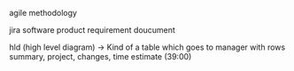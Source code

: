agile methodology

jira software
product requirement doucument

hld (high level diagram) -> Kind of a table which goes to manager with rows summary, project, changes, time estimate (39:00)




